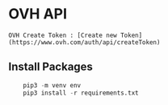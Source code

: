 # OVH API

`OVH Create Token : [Create new Token](https://www.ovh.com/auth/api/createToken)`

## Install Packages

```python
    pip3 -m venv env
    pip3 install -r requirements.txt
```
